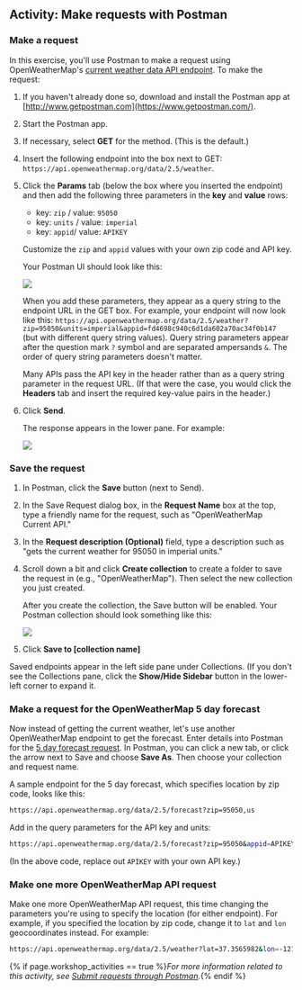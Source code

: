 ## <i class="fa fa-user-circle"></i> Activity: Make requests with Postman

### Make a request

In this exercise, you'll use Postman to make a request using OpenWeatherMap's [current weather data API endpoint](https://openweathermap.org/current). To make the request:

1.  If you haven't already done so, download and install the Postman app at [http://www.getpostman.com](https://www.getpostman.com/).
2.  Start the Postman app.
3.  If necessary, select **GET** for the method. (This is the default.)
4.  Insert the following endpoint into the box next to GET: `https://api.openweathermap.org/data/2.5/weather`.
5.  Click the **Params** tab (below the box where you inserted the endpoint) and then add the following three parameters in the **key** and **value** rows:

    * key: `zip` / value: `95050`
    * key: `units` / value: `imperial`
    * key: `appid`/ value: `APIKEY`

    Customize the `zip` and `appid` values with your own zip code and API key.

    Your Postman UI should look like this:

    <img src="https://idratherbewritingmedia.com/images/api/postmanopenweatherapi.png" class="medium"/>

	  When you add these parameters, they appear as a query string to the endpoint URL in the GET box. For example, your endpoint will now look like this: `https://api.openweathermap.org/data/2.5/weather?zip=95050&units=imperial&appid=fd4698c940c6d1da602a70ac34f0b147` (but with different query string values). Query string parameters appear after the question mark `?` symbol and are separated ampersands `&`. The order of query string parameters doesn't matter.

    Many APIs pass the API key in the header rather than as a query string parameter in the request URL. (If that were the case, you would click the **Headers** tab and insert the required key-value pairs in the header.)

7.  Click **Send**.

	  The response appears in the lower pane. For example:

    <img src="https://idratherbewritingmedia.com/images/api/postmanopenweatherapiresponse.png" class="medium"/>

### Save the request

1.  In Postman, click the **Save** button (next to Send).
1.  In the Save Request dialog box, in the **Request Name** box at the top, type a friendly name for the request, such as "OpenWeatherMap Current API."
1.  In the **Request description (Optional)** field, type a description such as "gets the current weather for 95050 in imperial units."
3.  Scroll down a bit and click **Create collection** to create a folder to save the request in (e.g., "OpenWeatherMap"). Then select the new collection you just created.

    After you create the collection, the Save button will be enabled. Your Postman collection should look something like this:

    <img src="https://idratherbewritingmedia.com/images/api/postmancollectiondialog.png" class="small"/>

4.  Click **Save to [collection name]**

Saved endpoints appear in the left side pane under Collections. (If you don't see the Collections pane, click the **Show/Hide Sidebar** button in the lower-left corner to expand it.

### Make a request for the OpenWeatherMap 5 day forecast

Now instead of getting the current weather, let's use another OpenWeatherMap endpoint to get the forecast. Enter details into Postman for the [5 day forecast request](https://openweathermap.org/forecast5). In Postman, you can click a new tab, or click the arrow next to Save and choose **Save As**. Then choose your collection and request name.

A sample endpoint for the 5 day forecast, which specifies location by zip code, looks like this:

```bash
https://api.openweathermap.org/data/2.5/forecast?zip=95050,us
```

Add in the query parameters for the API key and units:

```bash
https://api.openweathermap.org/data/2.5/forecast?zip=95050&appid=APIKEY&units=imperial
```

(In the above code, replace out `APIKEY` with your own API key.)

### Make one more OpenWeatherMap API request

Make one more OpenWeatherMap API request, this time changing the parameters you're using to specify the location (for either endpoint). For example, if you specified the location by zip code, change it to `lat` and `lon` geocoordinates instead. For example:

```bash
https://api.openweathermap.org/data/2.5/weather?lat=37.3565982&lon=-121.9689848&units=imperial&appid=fd4698c940c6d1da602a70ac34f0b147
```

{% if page.workshop_activities == true %}*For more information related to this activity, see [Submit requests through Postman](docapis_postman.html).*{% endif %}

